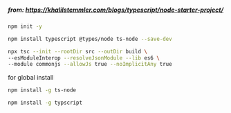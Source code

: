 ##### from: https://khalilstemmler.com/blogs/typescript/node-starter-project/

```sh
npm init -y
```

```sh
npm install typescript @types/node ts-node --save-dev
```

```sh
npx tsc --init --rootDir src --outDir build \
--esModuleInterop --resolveJsonModule --lib es6 \
--module commonjs --allowJs true --noImplicitAny true
```

for global install
```sh
npm install -g ts-node
```

```sh
npm install -g typscript
```

